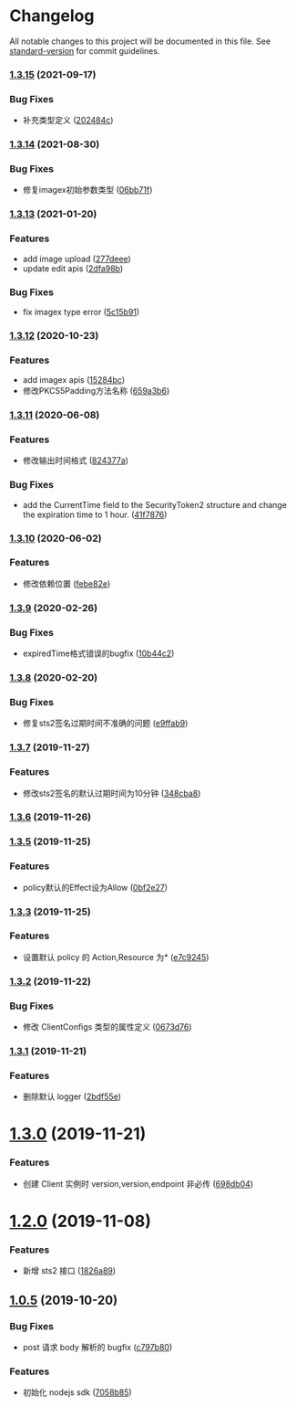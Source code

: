 # Changelog

All notable changes to this project will be documented in this file. See [standard-version](https://github.com/conventional-changelog/standard-version) for commit guidelines.

### [1.3.15](https://github.com/TTvcloud/vcloud-sdk-nodejs/compare/v1.3.14...v1.3.15) (2021-09-17)


### Bug Fixes

* 补充类型定义 ([202484c](https://github.com/TTvcloud/vcloud-sdk-nodejs/commit/202484c9a33bfda0b3f683bd94ddce55fca023d3))

### [1.3.14](https://github.com/TTvcloud/vcloud-sdk-nodejs/compare/v1.3.13...v1.3.14) (2021-08-30)


### Bug Fixes

* 修复imagex初始参数类型 ([06bb71f](https://github.com/TTvcloud/vcloud-sdk-nodejs/commit/06bb71f260311ecbbe93ffcb25a8749c91fd6950))

### [1.3.13](https://github.com/TTvcloud/vcloud-sdk-nodejs/compare/v1.3.12...v1.3.13) (2021-01-20)


### Features

* add image upload ([277deee](https://github.com/TTvcloud/vcloud-sdk-nodejs/commit/277deeebc1ee91acee84cf6c7a717412a406f6de))
* update edit apis ([2dfa98b](https://github.com/TTvcloud/vcloud-sdk-nodejs/commit/2dfa98b189ea589efae9c84d42e920fd2903d317))


### Bug Fixes

* fix imagex type error ([5c15b91](https://github.com/TTvcloud/vcloud-sdk-nodejs/commit/5c15b912f3db2db96e3a78b535455cdfc8266b31))

### [1.3.12](https://github.com/TTvcloud/vcloud-sdk-nodejs/compare/v1.3.11...v1.3.12) (2020-10-23)


### Features

* add imagex apis ([15284bc](https://github.com/TTvcloud/vcloud-sdk-nodejs/commit/15284bc4305ded6fde19a797485f56252f2c97e1))
* 修改PKCS5Padding方法名称 ([659a3b6](https://github.com/TTvcloud/vcloud-sdk-nodejs/commit/659a3b69d3c300ad90badd21c149f5d89a707792))

### [1.3.11](https://github.com/TTvcloud/vcloud-sdk-nodejs/compare/v1.3.10...v1.3.11) (2020-06-08)


### Features

* 修改输出时间格式 ([824377a](https://github.com/TTvcloud/vcloud-sdk-nodejs/commit/824377af2033099444929bdd879f5e09d3b59638))


### Bug Fixes

* add the CurrentTime field to the SecurityToken2 structure and change the expiration time to 1 hour. ([41f7876](https://github.com/TTvcloud/vcloud-sdk-nodejs/commit/41f7876966ddc4fd0299efdd082d5702994821e9))

### [1.3.10](https://github.com/TTvcloud/vcloud-sdk-nodejs/compare/v1.3.9...v1.3.10) (2020-06-02)


### Features

* 修改依赖位置 ([febe82e](https://github.com/TTvcloud/vcloud-sdk-nodejs/commit/febe82e32eaf9e0f5cd88865007e9512c9176de5))

### [1.3.9](https://github.com/TTvcloud/vcloud-sdk-nodejs/compare/v1.3.8...v1.3.9) (2020-02-26)


### Bug Fixes

* expiredTime格式错误的bugfix ([10b44c2](https://github.com/TTvcloud/vcloud-sdk-nodejs/commit/10b44c2a09365ea3021b61f7c30f7adbe97e3d82))

### [1.3.8](https://github.com/TTvcloud/vcloud-sdk-nodejs/compare/v1.3.7...v1.3.8) (2020-02-20)


### Bug Fixes

* 修复sts2签名过期时间不准确的问题 ([e9ffab9](https://github.com/TTvcloud/vcloud-sdk-nodejs/commit/e9ffab9a8d9c32d8bc51b9717ca68c7d6602f18e))

### [1.3.7](https://github.com/TTvcloud/vcloud-sdk-nodejs/compare/v1.3.6...v1.3.7) (2019-11-27)


### Features

* 修改sts2签名的默认过期时间为10分钟 ([348cba8](https://github.com/TTvcloud/vcloud-sdk-nodejs/commit/348cba872d1d38da1239218d71e02140cc75f1e5))

### [1.3.6](https://github.com/TTvcloud/vcloud-sdk-nodejs/compare/v1.3.5...v1.3.6) (2019-11-26)

### [1.3.5](https://github.com/TTvcloud/vcloud-sdk-nodejs/compare/v1.3.4...v1.3.5) (2019-11-25)


### Features

* policy默认的Effect设为Allow ([0bf2e27](https://github.com/TTvcloud/vcloud-sdk-nodejs/commit/0bf2e27e6720782e9f4c888cfd66932c36a834e6))

### [1.3.3](https://github.com/TTvcloud/vcloud-sdk-nodejs/compare/v1.3.2...v1.3.3) (2019-11-25)

### Features

- 设置默认 policy 的 Action,Resource 为\* ([e7c9245](https://github.com/TTvcloud/vcloud-sdk-nodejs/commit/e7c9245a68c0490f4f7fab182496b7dcaa5bff23))

### [1.3.2](https://github.com/TTvcloud/vcloud-sdk-nodejs/compare/v1.3.1...v1.3.2) (2019-11-22)

### Bug Fixes

- 修改 ClientConfigs 类型的属性定义 ([0673d76](https://github.com/TTvcloud/vcloud-sdk-nodejs/commit/0673d76dd831cc7cc77786e5ffd637181d454938))

### [1.3.1](https://github.com/TTvcloud/vcloud-sdk-nodejs/compare/v1.3.0...v1.3.1) (2019-11-21)

### Features

- 删除默认 logger ([2bdf55e](https://github.com/TTvcloud/vcloud-sdk-nodejs/commit/2bdf55e8198c2c773c2e3bc2f15d3bba8e4c0f30))

# [1.3.0](https://github.com/TTvcloud/vcloud-sdk-nodejs/compare/v1.2.3...v1.3.0) (2019-11-21)

### Features

- 创建 Client 实例时 version,version,endpoint 非必传 ([698db04](https://github.com/TTvcloud/vcloud-sdk-nodejs/commit/698db045041774d89e3f41cf3f6a0e5dde723cd6))

# [1.2.0](https://github.com/TTvcloud/vcloud-sdk-nodejs/compare/v1.1.0...v1.2.0) (2019-11-08)

### Features

- 新增 sts2 接口 ([1826a89](https://github.com/TTvcloud/vcloud-sdk-nodejs/commit/1826a8996145cf2b77d66f0e41be0d4ab306060c))

## [1.0.5](https://github.com/TTvcloud/vcloud-sdk-nodejs/compare/7058b859a201c0f3a05a1680a671d584f1578878...v1.0.5) (2019-10-20)

### Bug Fixes

- post 请求 body 解析的 bugfix ([c797b80](https://github.com/TTvcloud/vcloud-sdk-nodejs/commit/c797b807f8fe8cfd6e10c96c3c74bb2833664564))

### Features

- 初始化 nodejs sdk ([7058b85](https://github.com/TTvcloud/vcloud-sdk-nodejs/commit/7058b859a201c0f3a05a1680a671d584f1578878))
